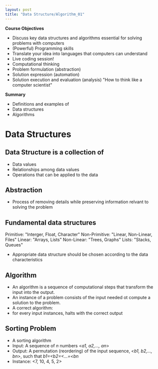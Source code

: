 ```yaml
---
layout: post
title: "Data Structure/Algorithm_01"
---
```

**Course Objectives**
- Discuss key data structures and algorithms essential for solving problems with computers
- (Powerful) Programming skills
 - Translate your idea into languages that computers can understand
 - Live coding session!
- Computational thinking
 - Problem formulation (abstraction)
 - Solution expression (automation)
 - Solution execution and evaluation (analysis)
"How to think like a computer scientist"

**Summary**
- Definitions and examples of 
 - Data structures
 - Algorithms

# **Data Structures**
## Data Structure is a collection of 
- Data values
- Relationships among data values
- Operations that can be applied to the data
## Abstraction
- Process of removing details while preserving information relvant to solving the problem
## Fundamental data structures

Primitive: "Interger, Float, Character"
Non-Primitive: "Linear, Non-Linear, Files"
Linear: "Arrays, Lists"
Non-Linear: "Trees, Graphs"
Lists: "Stacks, Queues"

- Appropriate data structure should be chosen according to the data characteristics
## Algorithm
- An algorithm is a sequence of computational steps that transform the input into the output.
- An instance of a problem consists of the input needed ot compute a solution to the problem.
 - A correct algorithm:
 - for every input instances, halts with the correct output
## Sorting Problem
- A sorting algorithm
 - Input: A sequence of _n_ numbers <_a1, a2,..., an_>
 - Output: A permutation (reordering) of the input sequence,
<_b1, b2,..., bn_>, such that _b1=<b2=<...=<bn_
 - Instance: <7, 10, 4, 5, 2>
